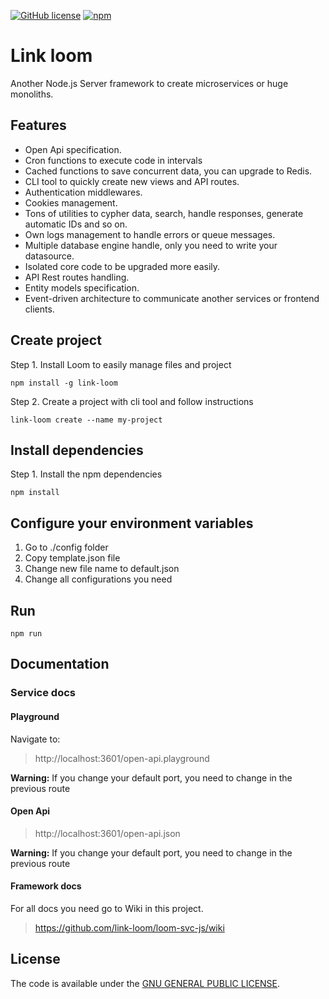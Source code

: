 [![GitHub license](https://img.shields.io/github/license/link-loom/loom-svc-js.svg)](https://github.com/link-loom/loom-svc-js/blob/master/LICENSE) 
[![npm](https://img.shields.io/npm/v/npm.svg)](https://www.npmjs.com/package/beat-cli)

# Link loom

Another Node.js Server framework to create microservices or huge monoliths.

## Features

* Open Api specification.
* Cron functions to execute code in intervals
* Cached functions to save concurrent data, you can upgrade to Redis.
* CLI tool to quickly create new views and API routes.
* Authentication middlewares.
* Cookies management.
* Tons of utilities to cypher data, search, handle responses, generate automatic IDs and so on.
* Own logs management to handle errors or queue messages.
* Multiple database engine handle, only you need to write your datasource.
* Isolated core code to be upgraded more easily.
* API Rest routes handling.
* Entity models specification.
* Event-driven architecture to communicate another services or frontend clients.

## Create project

Step 1. Install Loom to easily manage files and project

```shell
npm install -g link-loom
```

Step 2. Create a project with cli tool and follow instructions

```shell
link-loom create --name my-project
```

## Install dependencies

Step 1. Install the npm dependencies
```shell
npm install
```

## Configure your environment variables

1. Go to ./config folder
2. Copy template.json file
3. Change new file name to default.json
4. Change all configurations you need

## Run

```shell
npm run
```


## Documentation

### Service docs

#### Playground

Navigate to:

> http://localhost:3601/open-api.playground

**Warning:** If you change your default port, you need to change in the previous route

#### Open Api

> http://localhost:3601/open-api.json

**Warning:** If you change your default port, you need to change in the previous route

#### Framework docs

For all docs you need go to Wiki in this project.

> https://github.com/link-loom/loom-svc-js/wiki

## License

The code is available under the [GNU GENERAL PUBLIC LICENSE](LICENSE).
